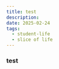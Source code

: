 ```yaml
---
title: test
description: 
date: 2025-02-24
tags:
  - student-life
  - slice of life
---
```

### test